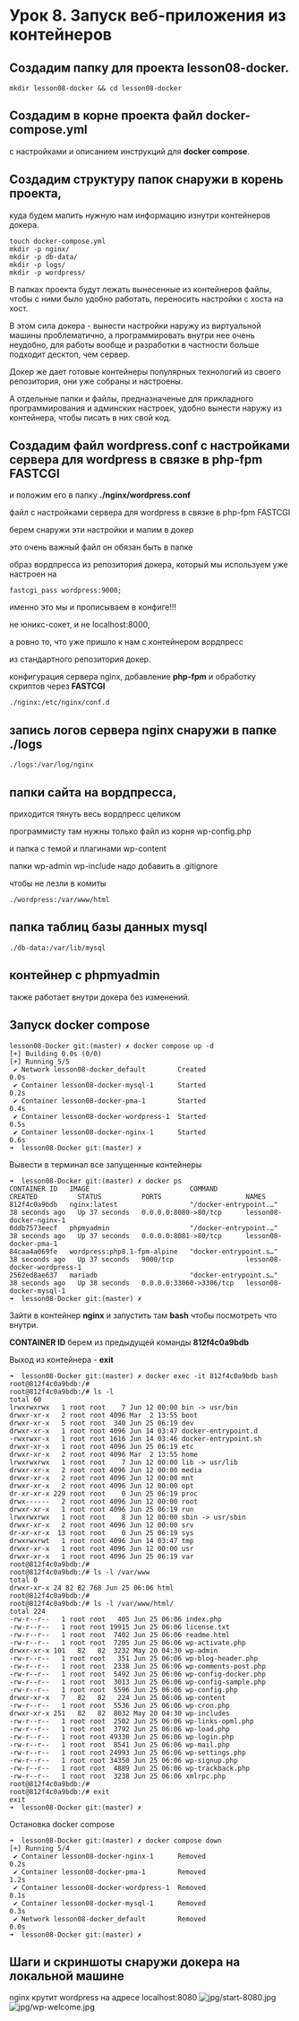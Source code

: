 # Урок 8. Запуск веб-приложения из контейнеров

## Создадим папку для проекта **lesson08-docker**.

```sudo
mkdir lesson08-docker && cd lesson08-docker
```

## Создадим в корне проекта файл **docker-compose.yml**

с настройками и описанием инструкций для **docker compose**.

## Создадим структуру папок снаружи в корень проекта,

куда будем мапить нужную нам информацию изнутри контейнеров докера.

```sudo
touch docker-compose.yml
mkdir -p nginx/
mkdir -p db-data/
mkdir -p logs/
mkdir -p wordpress/
```

В папках проекта будут лежать вынесенные из контейнеров файлы, чтобы с ними было удобно работать, переносить настройки с хоста на хост.

В этом сила докера - вынести настройки наружу из виртуальной машины проблематично, а программировать внутри нее очень неудобно, для работы вообще и разработки в частности больше подходит десктоп, чем сервер.

Докер же дает готовые контейнеры популярных технологий из своего репозитория, они уже собраны и настроены.

А отдельные папки и файлы, предназначеные для прикладного программирования и админских настроек, удобно вынести наружу из контейнера, чтобы писать в них свой код.

## Создадим файл **wordpress.conf** с настройками сервера для wordpress в связке в **php-fpm FASTCGI**

и положим его в папку **./nginx/wordpress.conf**

файл с настройками сервера для wordpress в связке в php-fpm FASTCGI

берем снаружи эти настройки и мапим в докер

это очень важный файл он обязан быть в папке

образ вордпресса из репозитория докера, который мы используем уже настроен на

```sudo
fastcgi_pass wordpress:9000;
```

именно это мы и прописываем в конфиге!!!

не юникс-сокет, и не localhost:8000,

а ровно то, что уже пришло к нам с контейнером вордпресс

из стандартного репозитория докер.

конфигурация сервера nginx, добавление **php-fpm** и обработку скриптов через **FASTCGI**

```sudo
./nginx:/etc/nginx/conf.d
```

## запись логов сервера nginx снаружи в папке **./logs**

```sudo
./logs:/var/log/nginx
```

## папки сайта на вордпресса,

приходится тянуть весь вордпресс целиком

программисту там нужны только файл из корня wp-config.php

и папка с темой и плагинами wp-content

папки wp-admin wp-include надо добавить в .gitignore

чтобы не лезли в комиты

```sudo
./wordpress:/var/www/html
```

## папка таблиц базы данных mysql

```sudo
./db-data:/var/lib/mysql
```

## контейнер с **phpmyadmin**

также работает внутри докера без изменений.

## Запуск docker compose

```sudo
lesson08-Docker git:(master) ✗ docker compose up -d
[+] Building 0.0s (0/0)
[+] Running 5/5
 ✔ Network lesson08-docker_default        Created                         0.0s
 ✔ Container lesson08-docker-mysql-1      Started                         0.2s
 ✔ Container lesson08-docker-pma-1        Started                         0.4s
 ✔ Container lesson08-docker-wordpress-1  Started                         0.5s
 ✔ Container lesson08-docker-nginx-1      Started                         0.6s
➜  lesson08-Docker git:(master) ✗
```

Вывести в терминал все запущенные контейнеры

```sudo
➜  lesson08-Docker git:(master) ✗ docker ps
CONTAINER ID   IMAGE                         COMMAND                  CREATED          STATUS          PORTS                     NAMES
812f4c0a9bdb   nginx:latest                  "/docker-entrypoint.…"   38 seconds ago   Up 37 seconds   0.0.0.0:8080->80/tcp      lesson08-docker-nginx-1
0ddb7573eecf   phpmyadmin                    "/docker-entrypoint.…"   38 seconds ago   Up 37 seconds   0.0.0.0:8081->80/tcp      lesson08-docker-pma-1
84caa4a069fe   wordpress:php8.1-fpm-alpine   "docker-entrypoint.s…"   38 seconds ago   Up 37 seconds   9000/tcp                  lesson08-docker-wordpress-1
2562ed8ae637   mariadb                       "docker-entrypoint.s…"   38 seconds ago   Up 38 seconds   0.0.0.0:33060->3306/tcp   lesson08-docker-mysql-1
➜  lesson08-Docker git:(master) ✗
```

Зайти в контейнер **nginx** и запустить там **bash** чтобы посмотреть что внутри.

**CONTAINER ID** берем из предыдущей команды **812f4c0a9bdb**

Выход из контейнера - **exit**

```sudo
➜  lesson08-Docker git:(master) ✗ docker exec -it 812f4c0a9bdb bash
root@812f4c0a9bdb:/#
root@812f4c0a9bdb:/# ls -l
total 60
lrwxrwxrwx   1 root root    7 Jun 12 00:00 bin -> usr/bin
drwxr-xr-x   2 root root 4096 Mar  2 13:55 boot
drwxr-xr-x   5 root root  340 Jun 25 06:19 dev
drwxr-xr-x   1 root root 4096 Jun 14 03:47 docker-entrypoint.d
-rwxrwxr-x   1 root root 1616 Jun 14 03:46 docker-entrypoint.sh
drwxr-xr-x   1 root root 4096 Jun 25 06:19 etc
drwxr-xr-x   2 root root 4096 Mar  2 13:55 home
lrwxrwxrwx   1 root root    7 Jun 12 00:00 lib -> usr/lib
drwxr-xr-x   2 root root 4096 Jun 12 00:00 media
drwxr-xr-x   2 root root 4096 Jun 12 00:00 mnt
drwxr-xr-x   2 root root 4096 Jun 12 00:00 opt
dr-xr-xr-x 229 root root    0 Jun 25 06:19 proc
drwx------   2 root root 4096 Jun 12 00:00 root
drwxr-xr-x   1 root root 4096 Jun 25 06:19 run
lrwxrwxrwx   1 root root    8 Jun 12 00:00 sbin -> usr/sbin
drwxr-xr-x   2 root root 4096 Jun 12 00:00 srv
dr-xr-xr-x  13 root root    0 Jun 25 06:19 sys
drwxrwxrwt   1 root root 4096 Jun 14 03:47 tmp
drwxr-xr-x   1 root root 4096 Jun 12 00:00 usr
drwxr-xr-x   1 root root 4096 Jun 25 06:19 var
root@812f4c0a9bdb:/#
root@812f4c0a9bdb:/# ls -l /var/www
total 0
drwxr-xr-x 24 82 82 768 Jun 25 06:06 html
root@812f4c0a9bdb:/#
root@812f4c0a9bdb:/# ls -l /var/www/html/
total 224
-rw-r--r--   1 root root   405 Jun 25 06:06 index.php
-rw-r--r--   1 root root 19915 Jun 25 06:06 license.txt
-rw-r--r--   1 root root  7402 Jun 25 06:06 readme.html
-rw-r--r--   1 root root  7205 Jun 25 06:06 wp-activate.php
drwxr-xr-x 101   82   82  3232 May 20 04:30 wp-admin
-rw-r--r--   1 root root   351 Jun 25 06:06 wp-blog-header.php
-rw-r--r--   1 root root  2338 Jun 25 06:06 wp-comments-post.php
-rw-r--r--   1 root root  5492 Jun 25 06:06 wp-config-docker.php
-rw-r--r--   1 root root  3013 Jun 25 06:06 wp-config-sample.php
-rw-r--r--   1 root root  5596 Jun 25 06:06 wp-config.php
drwxr-xr-x   7   82   82   224 Jun 25 06:06 wp-content
-rw-r--r--   1 root root  5536 Jun 25 06:06 wp-cron.php
drwxr-xr-x 251   82   82  8032 May 20 04:30 wp-includes
-rw-r--r--   1 root root  2502 Jun 25 06:06 wp-links-opml.php
-rw-r--r--   1 root root  3792 Jun 25 06:06 wp-load.php
-rw-r--r--   1 root root 49330 Jun 25 06:06 wp-login.php
-rw-r--r--   1 root root  8541 Jun 25 06:06 wp-mail.php
-rw-r--r--   1 root root 24993 Jun 25 06:06 wp-settings.php
-rw-r--r--   1 root root 34350 Jun 25 06:06 wp-signup.php
-rw-r--r--   1 root root  4889 Jun 25 06:06 wp-trackback.php
-rw-r--r--   1 root root  3238 Jun 25 06:06 xmlrpc.php
root@812f4c0a9bdb:/#
root@812f4c0a9bdb:/# exit
exit
➜  lesson08-Docker git:(master) ✗
```

Остановка docker compose

```sudo
➜  lesson08-Docker git:(master) ✗ docker compose down
[+] Running 5/4
 ✔ Container lesson08-docker-nginx-1      Removed                         0.2s
 ✔ Container lesson08-docker-pma-1        Removed                         1.2s
 ✔ Container lesson08-docker-wordpress-1  Removed                         0.1s
 ✔ Container lesson08-docker-mysql-1      Removed                         0.3s
 ✔ Network lesson08-docker_default        Removed                         0.0s
➜  lesson08-Docker git:(master) ✗
```

## Шаги и скриншоты снаружи докера на локальной машине

nginx крутит wordpress на адресе localhost:8080
![jpg/start-8080.jpg](jpg/start-8080.jpg)
![jpg/wp-welcome.jpg](jpg/wp-welcome.jpg)
